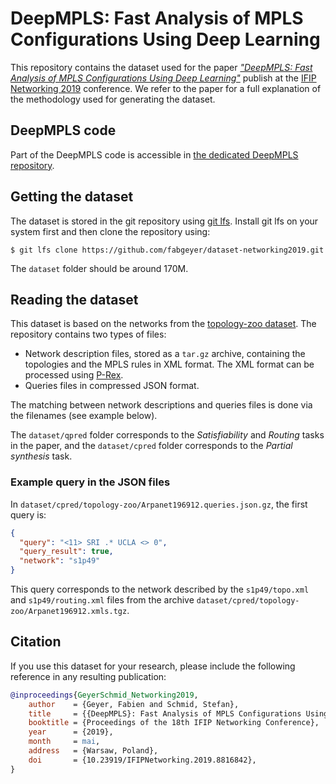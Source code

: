 # DeepMPLS: Fast Analysis of MPLS Configurations Using Deep Learning

This repository contains the dataset used for the paper [_"DeepMPLS: Fast Analysis of MPLS Configurations Using Deep Learning"_](https://dx.doi.org/10.23919/IFIPNetworking.2019.8816842) publish at the [IFIP Networking 2019](https://networking.ifip.org/2019/) conference. We refer to the paper for a full explanation of the methodology used for generating the dataset.


## DeepMPLS code

Part of the DeepMPLS code is accessible in [the dedicated DeepMPLS repository](https://github.com/fabgeyer/deepmpls).


## Getting the dataset

The dataset is stored in the git repository using [git lfs](https://git-lfs.github.com/). Install git lfs on your system first and then clone the repository using:

```
$ git lfs clone https://github.com/fabgeyer/dataset-networking2019.git
```

The `dataset` folder should be around 170M.


## Reading the dataset

This dataset is based on the networks from the [topology-zoo dataset](http://www.topology-zoo.org/).
The repository contains two types of files:

- Network description files, stored as a `tar.gz` archive, containing the topologies and the MPLS rules in XML format. The XML format can be processed using [P-Rex](https://github.com/P-RexMPLS/P-Rex).
- Queries files in compressed JSON format.

The matching between network descriptions and queries files is done via the filenames (see example below).

The `dataset/qpred` folder corresponds to the _Satisfiability_ and _Routing_ tasks in the paper, and the `dataset/cpred` folder corresponds to the _Partial synthesis_ task.

### Example query in the JSON files

In `dataset/cpred/topology-zoo/Arpanet196912.queries.json.gz`, the first query is:

```json
{
  "query": "<11> SRI .* UCLA <> 0",
  "query_result": true,
  "network": "s1p49"
}
```

This query corresponds to the network described by the `s1p49/topo.xml` and `s1p49/routing.xml` files from the archive `dataset/cpred/topology-zoo/Arpanet196912.xmls.tgz`.


## Citation

If you use this dataset for your research, please include the following reference in any resulting publication:

```bibtex
@inproceedings{GeyerSchmid_Networking2019,
	author    = {Geyer, Fabien and Schmid, Stefan},
	title     = {{DeepMPLS}: Fast Analysis of MPLS Configurations Using Deep Learning},
	booktitle = {Proceedings of the 18th IFIP Networking Conference},
	year      = {2019},
	month     = mai,
	address   = {Warsaw, Poland},
	doi       = {10.23919/IFIPNetworking.2019.8816842},
}
```
